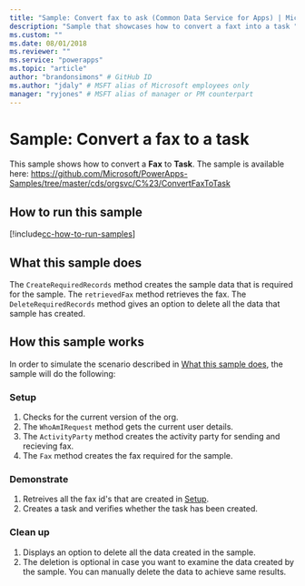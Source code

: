 ```yaml
---
title: "Sample: Convert fax to ask (Common Data Service for Apps) | Microsoft Docs" # Intent and product brand in a unique string of 43-59 chars including spaces
description: "Sample that showcases how to convert a faxt into a task " # 115-145 characters including spaces. This abstract displays in the search result.
ms.custom: ""
ms.date: 08/01/2018
ms.reviewer: ""
ms.service: "powerapps"
ms.topic: "article"
author: "brandonsimons" # GitHub ID
ms.author: "jdaly" # MSFT alias of Microsoft employees only
manager: "ryjones" # MSFT alias of manager or PM counterpart
---
```

# Sample: Convert a fax to a task

<!-- https://docs.microsoft.com/en-us/dynamics365/customer-engagement/developer/sample-convert-fax-task -->


This sample shows how to convert a **Fax** to **Task**. The sample is available here: <https://github.com/Microsoft/PowerApps-Samples/tree/master/cds/orgsvc/C%23/ConvertFaxToTask>

## How to run this sample

[!include[cc-how-to-run-samples](../../includes/cc-how-to-run-samples.md)]


## What this sample does

The `CreateRequiredRecords` method creates the sample data that is required for the sample. The `retrievedFax` method retrieves the fax. 
The `DeleteRequiredRecords` method gives an option to delete all the data that sample has created.

## How this sample works

In order to simulate the scenario described in [What this sample does](#what-this-sample-does), the sample will do the following:

### Setup

1. Checks for the current version of the org.
1. The `WhoAmIRequest` method gets the current user details.
1. The `ActivityParty` method creates the activity party for sending and recieving fax.
1. The `Fax` method creates the fax required for the sample.


### Demonstrate
1. Retreives all the fax id's that are created in [Setup](#setup).
2. Creates a task and verifies whether the task has been created. 

### Clean up

1. Displays an option to delete all the data created in the sample.
2. The deletion is optional in case you want to examine the data created by the sample. You can manually delete the data to achieve same results.
